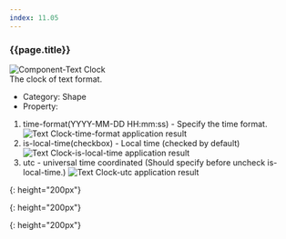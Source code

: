 ```yaml
---
index: 11.05
---
```

### {{page.title}}
![Component-Text Clock][clock-text-01]  
The clock of text format.

- Category: Shape
- Property:
1. time-format(YYYY-MM-DD HH:mm:ss) - Specify the time format.
![Text Clock-time-format application result][clock-text-02]
2. is-local-time(checkbox) - Local time (checked by default)
![Text Clock-is-local-time application result][clock-text-03]
3. utc - universal time coordinated (Should specify before uncheck is-local-time.)
![Text Clock-utc application result][clock-text-04]


[clock-text-01]: {{site.baseurl}}/assets/components/clock-text-01.png

[clock-text-02]: {{site.baseurl}}/assets/components/clock-text-02.png
{: height="200px"}

[clock-text-03]: {{site.baseurl}}/assets/components/clock-text-03.png
{: height="200px"}

[clock-text-04]: {{site.baseurl}}/assets/components/clock-text-04.png
{: height="200px"}
